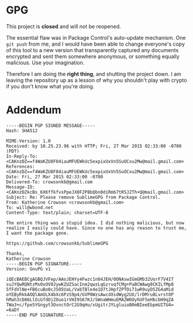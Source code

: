 GPG
===

This project is **closed** and will not be reopened.

The essential flaw was in Package Control's auto-update mechanism. One `git push` from me, and I would have been able to change everyone's copy of this tool to a new version that transparently captured any documents encrypted and sent them somewhere anonymous, or something equally malicious. Use your imagination.

Therefore I am doing the **right thing**, and shutting the project down. I am leaving the repository up as a lesson of why you shouldn't play with crypto if you don't know what you're doing.

Addendum
========

```
-----BEGIN PGP SIGNED MESSAGE-----
Hash: SHA512

MIME-Version: 1.0
Received: by 10.25.23.96 with HTTP; Fri, 27 Mar 2015 02:33:00 -0700 (PDT)
In-Reply-To: <CAKnzDZ==f4WaKZU8F04iauMFUEWkUc5expixUxVn5SuOCxu2Mw@mail.gmail.com>
References: <CAKnzDZ==f4WaKZU8F04iauMFUEWkUc5expixUxVn5SuOCxu2Mw@mail.gmail.com>
Date: Fri, 27 Mar 2015 02:33:00 -0700
Delivered-To: crowsonkb@gmail.com
Message-ID: <CAKnzDZkcBs_6XKffkfvsPpeJX0F2P8bQbn0diRmb7tRSJ2Th+Q@mail.gmail.com>
Subject: Re: Please remove SublimeGPG from Package Control.
From: Katherine Crowson <crowsonkb@gmail.com>
To: will@wbond.net
Content-Type: text/plain; charset=UTF-8

The entire thing was a stupid idea. I did nothing malicious, but now
realize I easily could have. Since no one has any reason to trust me,
I want the package gone.

https://github.com/crowsonkb/SublimeGPG

Thanks,
Katherine Crowson
-----BEGIN PGP SIGNATURE-----
Version: GnuPG v1

iQEcBAEBCgAGBQJVFep/AAoJEHYy4Fwzc1n84JEH/0ONAswIGmGMb32UorF7V4IT
suJYQwRQNtzMs0xOV0JywKZUZSacInm2qwzLqGzruqfCMg+PaBCWAwg8CKILfMp8
5fFdVlNe+FB6cuBo0cJSO5UaL/VabTBle4e1D7tJHpfZPTOi71wR9uyD5ZG4aMid
oYEByRkkAOQlAmULX4bXc6PzS9p4/GVP0WzsAwcdXsdWyg2UX/lrDMru8Lvrst8P
hMah3cD86LlOiGfdOjZOuo1rVHI9S67KJ/SWnaWHmuEMAZW6OyhUF5eHbcbH9qZA
TWa3+c/fpe5YGngyt3OvnctOrC2G9qHu/xUgitrJYLgluioB0mBIeeEbpmUITU4=
=6aDf
-----END PGP SIGNATURE-----
```
